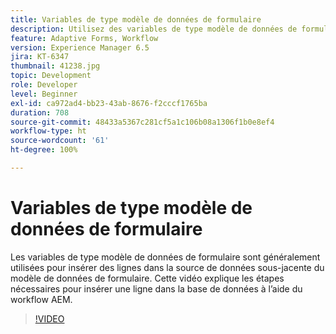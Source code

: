 ```yaml
---
title: Variables de type modèle de données de formulaire
description: Utilisez des variables de type modèle de données de formulaire dans un workflow AEM.
feature: Adaptive Forms, Workflow
version: Experience Manager 6.5
jira: KT-6347
thumbnail: 41238.jpg
topic: Development
role: Developer
level: Beginner
exl-id: ca972ad4-bb23-43ab-8676-f2cccf1765ba
duration: 708
source-git-commit: 48433a5367c281cf5a1c106b08a1306f1b0e8ef4
workflow-type: ht
source-wordcount: '61'
ht-degree: 100%

---
```


# Variables de type modèle de données de formulaire

Les variables de type modèle de données de formulaire sont généralement utilisées pour insérer des lignes dans la source de données sous-jacente du modèle de données de formulaire. Cette vidéo explique les étapes nécessaires pour insérer une ligne dans la base de données à l’aide du workflow AEM.



>[!VIDEO](https://video.tv.adobe.com/v/328978?quality=12&learn=on&captions=fre_fr)
